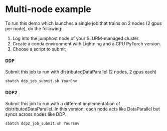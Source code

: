 # Multi-node example   

To run this demo which launches a single job that trains on 2 nodes (2 gpus per node), do the following:

1. Log into the jumphost node of your SLURM-managed cluster.  
2. Create a conda environment with Lightning and a GPU PyTorch version.   
3. Choose a script to submit    

#### DDP  
Submit this job to run with distributedDataParallel (2 nodes, 2 gpus each)
```bash
sbatch ddp_job_submit.sh YourEnv
```

#### DDP2  
Submit this job to run with a different implementation of distributedDataParallel.
In this version, each node acts like DataParallel but syncs across nodes like DDP.
```bash
sbatch ddp2_job_submit.sh YourEnv
```

